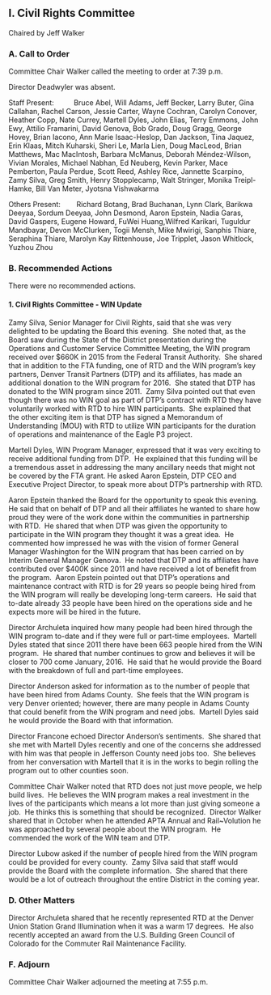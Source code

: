 ## I. Civil Rights Committee

Chaired by Jeff Walker

### A. Call to Order

Committee Chair Walker called the meeting to order at 7:39 p.m.

Director Deadwyler was absent.

Staff Present:          Bruce Abel, Will Adams, Jeff Becker, Larry Buter, Gina Callahan, Rachel Carson, Jessie Carter, Wayne Cochran, Carolyn Conover, Heather Copp, Nate Currey, Martell Dyles, John Elias, Terry Emmons, John Ewy, Attilio Framarini, David Genova, Bob Grado, Doug Gragg, George Hovey, Brian Iacono, Ann Marie Isaac-Heslop, Dan Jackson, Tina Jaquez, Erin Klaas, Mitch Kuharski, Sheri Le, Marla Lien, Doug MacLeod, Brian Matthews, Mac MacIntosh, Barbara McManus, Deborah Méndez-Wilson, Vivian Morales, Michael Nabhan, Ed Neuberg, Kevin Parker, Mace Pemberton, Paula Perdue, Scott Reed, Ashley Rice, Jannette Scarpino, Zamy Silva, Greg Smith, Henry Stopplecamp, Walt Stringer, Monika Treipl-Hamke, Bill Van Meter, Jyotsna Vishwakarma

Others Present:        Richard Botang, Brad Buchanan, Lynn Clark, Barikwa Deeyaa, Sordum Deeyaa, John Desmond, Aaron Epstein, Nadia Garas, David Gaspers, Eugene Howard, FuWei Huang,Wilfred Karikari, Tuguldur Mandbayar, Devon McClurken, Togii Mensh, Mike Mwirigi, Sanphis Thiare, Seraphina Thiare, Marolyn Kay Rittenhouse, Joe Tripplet, Jason Whitlock, Yuzhou Zhou

### B. Recommended Actions

There were no recommended actions.

#### 1. Civil Rights Committee - WIN Update

Zamy Silva, Senior Manager for Civil Rights, said that she was very delighted to be updating the Board this evening.  She noted that, as the Board saw during the State of the District presentation during the Operations and Customer Service Committee Meeting, the WIN program received over $660K in 2015 from the Federal Transit Authority.  She shared that in addition to the FTA funding, one of RTD and the WIN program’s key partners, Denver Transit Partners (DTP) and its affiliates, has made an additional donation to the WIN program for 2016.  She stated that DTP has donated to the WIN program since 2011.  Zamy Silva pointed out that even though there was no WIN goal as part of DTP’s contract with RTD they have voluntarily worked with RTD to hire WIN participants.  She explained that the other exciting item is that DTP has signed a Memorandum of Understanding (MOU) with RTD to utilize WIN participants for the duration of operations and maintenance of the Eagle P3 project.

Martell Dyles, WIN Program Manager, expressed that it was very exciting to receive additional funding from DTP.  He explained that this funding will be a tremendous asset in addressing the many ancillary needs that might not be covered by the FTA grant.  He asked Aaron Epstein, DTP CEO and Executive Project Director, to speak more about DTP’s partnership with RTD.

Aaron Epstein thanked the Board for the opportunity to speak this evening.  He said that on behalf of DTP and all their affiliates he wanted to share how proud they were of the work done within the communities in partnership with RTD.  He shared that when DTP was given the opportunity to participate in the WIN program they thought it was a great idea.  He commented how impressed he was with the vision of former General Manager Washington for the WIN program that has been carried on by Interim General Manager Genova.  He noted that DTP and its affiliates have contributed over $400K since 2011 and have received a lot of benefit from the program.  Aaron Epstein pointed out that DTP’s operations and maintenance contract with RTD is for 29 years so people being hired from the WIN program will really be developing long-term careers.  He said that to-date already 33 people have been hired on the operations side and he expects more will be hired in the future.

Director Archuleta inquired how many people had been hired through the WIN program to-date and if they were full or part-time employees.  Martell Dyles stated that since 2011 there have been 663 people hired from the WIN program.  He shared that number continues to grow and believes it will be closer to 700 come January, 2016.  He said that he would provide the Board with the breakdown of full and part-time employees.

Director Anderson asked for information as to the number of people that have been hired from Adams County.  She feels that the WIN program is very Denver oriented; however, there are many people in Adams County that could benefit from the WIN program and need jobs.  Martell Dyles said he would provide the Board with that information.

Director Francone echoed Director Anderson’s sentiments.  She shared that she met with Martell Dyles recently and one of the concerns she addressed with him was that people in Jefferson County need jobs too.  She believes from her conversation with Martell that it is in the works to begin rolling the program out to other counties soon.

Committee Chair Walker noted that RTD does not just move people, we help build lives.  He believes the WIN program makes a real investment in the lives of the participants which means a lot more than just giving someone a job.   He thinks this is something that should be recognized.  Director Walker shared that in October when he attended APTA Annual and Rail~Volution he was approached by several people about the WIN program.  He commended the work of the WIN team and DTP.

Director Lubow asked if the number of people hired from the WIN program could be provided for every county.  Zamy Silva said that staff would provide the Board with the complete information.  She shared that there would be a lot of outreach throughout the entire District in the coming year.

### D. Other Matters

Director Archuleta shared that he recently represented RTD at the Denver Union Station Grand Illumination when it was a warm 17 degrees.  He also recently accepted an award from the U.S. Building Green Council of Colorado for the Commuter Rail Maintenance Facility.

### F. Adjourn

Committee Chair Walker adjourned the meeting at 7:55 p.m.